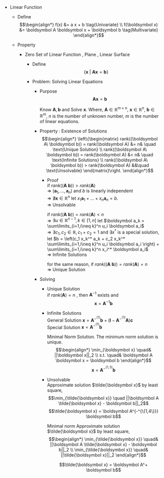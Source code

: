 * Linear Function  
  - Define
    $$\begin{align*}
      f(x) &= a x + b \tag{Univariate}  \\
      f(\boldsymbol x) &= \boldsymbol A \boldsymbol x + \boldsymbol b  \tag{Multivariate}
    \end{align*}$$

  - Property
    * Zero Set of Linear Function , Plane , Linear Surface 
      - Define
        $$\{\boldsymbol x \ |\ \boldsymbol A \boldsymbol x = \boldsymbol b \}$$ 

      - Problem: Solving Linear Equations 
        - Purpose
          $$\boldsymbol A \boldsymbol x = \boldsymbol b$$

          Know $\boldsymbol A, \boldsymbol b$ and Solve $\boldsymbol x$. Where, $\boldsymbol A \in \mathbb R^{m \times n}$, $\boldsymbol x \in \mathbb R^{n}$, $\boldsymbol b \in \mathbb R^m$, $n$ is the number of unknown number, $m$ is the number of linear equations.

        - Property : Existence of Solutions  
          $$\begin{align*}
            \left\{\begin{matrix}
              rank((\boldsymbol A\ \boldsymbol b)) = rank(\boldsymbol A) &= n& \quad \text{Unique Solution}  \\
              rank((\boldsymbol A\ \boldsymbol b)) = rank(\boldsymbol A) &< n& \quad \text{Infinite Solutions}  \\
              rank((\boldsymbol A\ \boldsymbol b)) > rank(\boldsymbol A) &&\quad \text{Unsolvable}
            \end{matrix}\right.
          \end{align*}$$

          - Proof  
            if $rank((\boldsymbol A\ \boldsymbol b)) > rank(\boldsymbol A)$  
            $\Rightarrow$ $(\boldsymbol a_1,...,\boldsymbol a_n)$ and $b$ is linearly independent  
            $\Rightarrow$ $\nexists \boldsymbol x \in \mathbb R^{n}$ let $x_1 \boldsymbol a_1 + ... + x_n \boldsymbol a_n = b$.  
            $\Rightarrow$ Unsolvable

            if $rank((\boldsymbol A\ \boldsymbol b)) = rank(\boldsymbol A) < n$  
            $\Rightarrow$ $\exists u \in \mathbb R^{n-1}, k \in [1, n]$ let $\boldsymbol a_k = \sum\limits_{i=1,i\neq k}^n u_i \boldsymbol a_i$  
            $\Rightarrow$ $\exists c_1, c_2 \in \mathbb R, c_1 + c_2 = 1$ and $\exists x^*$ is a special solution, let $b = \left(c_1 x_k^* a_k + c_2 x_k^* \sum\limits_{i=1,i\neq k}^n u_i \boldsymbol a_i \right) + \sum\limits_{i=1,i\neq k}^n x_i^* \boldsymbol a_i$  
            $\Rightarrow$ Infinite Solutions

            for the same reason, if $rank((\boldsymbol A\ \boldsymbol b)) = rank(\boldsymbol A) = n$  
            $\Rightarrow$ Unique Solution

        - Solving  
          - Unique Solution  
            if $rank(\boldsymbol A) = n$ , then $\boldsymbol A^{-1}$ exists and
            $$\boldsymbol x = \boldsymbol A^{-1} \boldsymbol b$$
            
          - Infinite Solutions    
            General Solution $\boldsymbol x = \boldsymbol A^{-^{\{1\}}} \boldsymbol b + (\boldsymbol I - \boldsymbol A^{-^{\{1\}}} \boldsymbol A) \boldsymbol c$  
            Special Solution $\boldsymbol x = \boldsymbol A^{-^{\{1\}}} \boldsymbol b$  

            Minimal Norm Solution. The minimum norm solution is unique.
            $$\begin{align*}
              \min_{\boldsymbol x} \quad& ||\boldsymbol x||_2  \\
              s.t. \quad& \boldsymbol A \boldsymbol x = \boldsymbol b
            \end{align*}$$
            $$\boldsymbol x = \boldsymbol A^{-^{\{1,3\}}} \boldsymbol b$$
              
          - Unsolvable  
            Approximate solution $\tilde{\boldsymbol x}$ by least square,
            $$\min_{\tilde{\boldsymbol x}} \quad ||\boldsymbol A \tilde{\boldsymbol x} - \boldsymbol b||_2$$
            $$\tilde{\boldsymbol x} = \boldsymbol A^{-^{\{1,4\}}} \boldsymbol b$$

            Minimal norm Approximate solution $\tilde{\boldsymbol x}$ by least square,
            $$\begin{align*}
              \min_{\tilde{\boldsymbol x}} \quad& ||\boldsymbol A \tilde{\boldsymbol x} - \boldsymbol b||_2  \\
              \min_{\tilde{\boldsymbol x}} \quad& ||\tilde{\boldsymbol x}||_2
            \end{align*}$$
            
            $$\tilde{\boldsymbol x} = \boldsymbol A^+ \boldsymbol b$$
